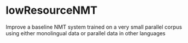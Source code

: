# lowResourceNMT
Improve a baseline NMT system trained on a very small parallel corpus using either monolingual data or parallel data in other languages
